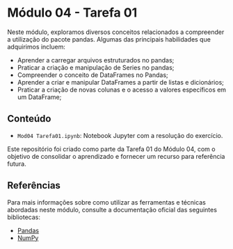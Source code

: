 # Módulo 04 - Tarefa 01

Neste módulo, exploramos diversos conceitos relacionados a compreender a utilização do pacote pandas. Algumas das principais habilidades que adquirimos incluem:
- Aprender a carregar arquivos estruturados no pandas;
- Praticar a criação e manipulação de Series no pandas;
- Compreender o conceito de DataFrames no Pandas;
- Aprender a criar e manipular DataFrames a partir de listas e dicionários;
- Praticar a criação de novas colunas e o acesso a valores específicos em um DataFrame;

## Conteúdo

- `Mod04 Tarefa01.ipynb`: Notebook Jupyter com a resolução do exercício.

Este repositório foi criado como parte da Tarefa 01 do Módulo 04, com o objetivo de consolidar o aprendizado e fornecer um recurso para referência futura.

## Referências

Para mais informações sobre como utilizar as ferramentas e técnicas abordadas neste módulo, consulte a documentação oficial das seguintes bibliotecas:
- [Pandas](https://pandas.pydata.org/docs/)
- [NumPy](https://numpy.org/doc/)
